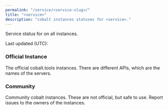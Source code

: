 ```yaml
---
permalink: "/service/<service-slug>/"
title: "<service>"
description: "cobalt instances statuses for <service>."
---
```

Service status for <service> on all instances.

Last updated (UTC): <time>

### Official Instance
The official cobalt.tools instances. There are different APIs, which are the names of the servers.
<service-official-table>

### Community
Community cobalt instances. These are not official, but safe to use. Report issues to the owners of the instances.
<service-community-table>